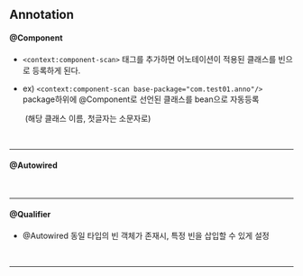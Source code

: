 ## Annotation

#### @Component

- `<context:component-scan>` 태그를 추가하면 어노테이션이 적용된 클래스를 빈으로 등록하게 된다.

- ex) `<context:component-scan base-package="com.test01.anno"/>`
  	package하위에 @Component로 선언된 클래스를 bean으로 자동등록

  ​    (해당 클래스 이름, 첫글자는 소문자로)

<br>

---

#### @Autowired





<br>

---

#### @Qualifier

- @Autowired 동일 타입의 빈 객체가 존재시, 특정 빈을 삽입할 수 있게 설정





<br>

---


